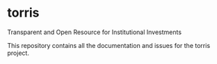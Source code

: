 # torris
Transparent and Open Resource for Institutional Investments

This repository contains all the documentation and issues for the torris project.
